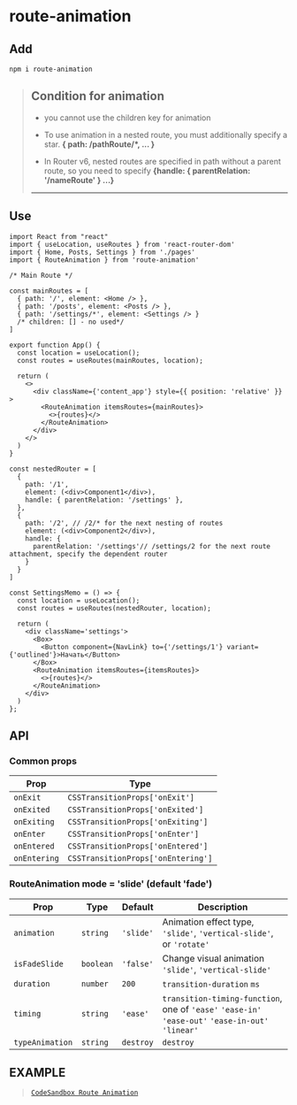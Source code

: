 # route-animation

## Add

```shell script
npm i route-animation
```
>## Condition for animation
>
> - you cannot use the children key for animation
>
> - To use animation in a nested route, you must additionally specify a star. 
>   **{ path: /pathRoute/*, ... }**
>
> - In Router v6, nested routes are specified in path without a parent route, so you need to specify
>   **{handle: { parentRelation: '/nameRoute' } ...}**
>  ------------------------------------------------------------------------------------------

## Use

```tsx
import React from "react"
import { useLocation, useRoutes } from 'react-router-dom'
import { Home, Posts, Settings } from './pages'
import { RouteAnimation } from 'route-animation'

/* Main Route */

const mainRoutes = [
  { path: '/', element: <Home /> },
  { path: '/posts', element: <Posts /> },
  { path: '/settings/*', element: <Settings /> }
  /* children: [] - no used*/
]

export function App() {
  const location = useLocation();
  const routes = useRoutes(mainRoutes, location);

  return (
    <>
      <div className={'content_app'} style={{ position: 'relative' }} >
        <RouteAnimation itemsRoutes={mainRoutes}>
          <>{routes}</>
        </RouteAnimation>
      </div>
    </>
  )
}
```


```tsx
const nestedRouter = [
  {
    path: '/1',
    element: (<div>Component1</div>),
    handle: { parentRelation: '/settings' },
  },
  {
    path: '/2', // /2/* for the next nesting of routes
    element: (<div>Component2</div>),
    handle: {
      parentRelation: '/settings'// /settings/2 for the next route attachment, specify the dependent router
    }
  }
]

const SettingsMemo = () => {
  const location = useLocation();
  const routes = useRoutes(nestedRouter, location);

  return (
    <div className='settings'>
      <Box>
        <Button component={NavLink} to={'/settings/1'} variant={'outlined'}>Начать</Button>
      </Box>
      <RouteAnimation itemsRoutes={itemsRoutes}>
        <>{routes}</>
      </RouteAnimation>
    </div>
  )
};
```



## API


### Common props

| Prop       | Type                             | 
|------------|----------------------------------|
|`onExit`    |`CSSTransitionProps['onExit']`    |
|`onExited`  |`CSSTransitionProps['onExited']`  |
|`onExiting` |`CSSTransitionProps['onExiting']` |
|`onEnter`   |`CSSTransitionProps['onEnter']`   |
|`onEntered` |`CSSTransitionProps['onEntered']` |
|`onEntering`|`CSSTransitionProps['onEntering']`|   

### RouteAnimation mode = 'slide' (default 'fade')

| Prop          | Type    | Default | Description                                                                                      |
|---------------|---------|---------|--------------------------------------------------------------------------------------------------|
|`animation`    |`string` |`'slide'`| Animation effect type, `'slide'`, `'vertical-slide'`, or `'rotate'`                              |
|`isFadeSlide`  |`boolean`|`'false'`| Change visual animation `'slide'`, `'vertical-slide'`                                            |
|`duration`     |`number` |`200`    | `transition-duration` `ms`                                                                       |
|`timing`       |`string` |`'ease'` | `transition-timing-function`, one of `'ease'` `'ease-in'` `'ease-out'` `'ease-in-out'` `'linear'`|
|`typeAnimation`|`string` |`destroy`|  `destroy` | `no-destroy`                                                                        |


## EXAMPLE
> [`CodeSandbox Route Animation`](https://codesandbox.io/p/sandbox/route-animation-7sysj6?file=%2Fsrc%2Findex.tsx)

